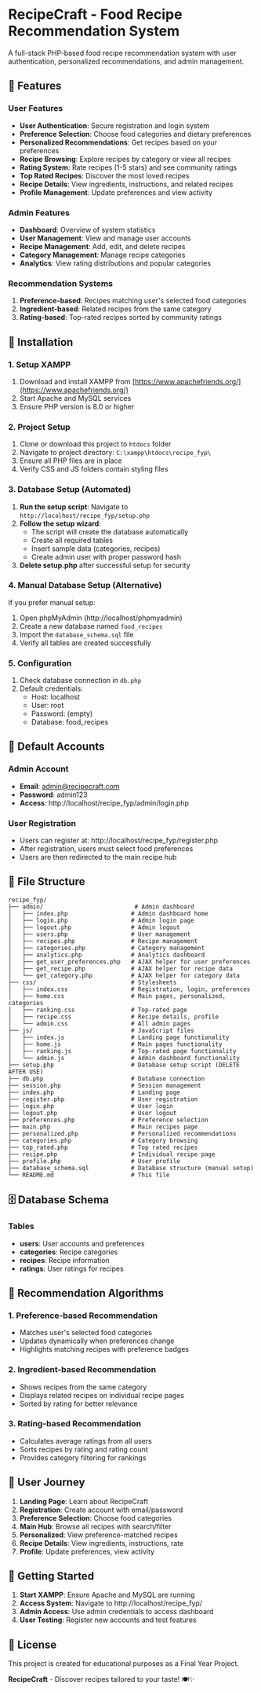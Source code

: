 # RecipeCraft - Food Recipe Recommendation System

A full-stack PHP-based food recipe recommendation system with user authentication, personalized recommendations, and admin management.

## 🚀 Features

### User Features
- **User Authentication**: Secure registration and login system
- **Preference Selection**: Choose food categories and dietary preferences
- **Personalized Recommendations**: Get recipes based on your preferences
- **Recipe Browsing**: Explore recipes by category or view all recipes
- **Rating System**: Rate recipes (1-5 stars) and see community ratings
- **Top Rated Recipes**: Discover the most loved recipes
- **Recipe Details**: View ingredients, instructions, and related recipes
- **Profile Management**: Update preferences and view activity

### Admin Features
- **Dashboard**: Overview of system statistics
- **User Management**: View and manage user accounts
- **Recipe Management**: Add, edit, and delete recipes
- **Category Management**: Manage recipe categories
- **Analytics**: View rating distributions and popular categories

### Recommendation Systems
1. **Preference-based**: Recipes matching user's selected food categories
2. **Ingredient-based**: Related recipes from the same category
3. **Rating-based**: Top-rated recipes sorted by community ratings


## 🚀 Installation

### 1. Setup XAMPP
1. Download and install XAMPP from [https://www.apachefriends.org/](https://www.apachefriends.org/)
2. Start Apache and MySQL services
3. Ensure PHP version is 8.0 or higher

### 2. Project Setup
1. Clone or download this project to `htdocs` folder
2. Navigate to project directory: `C:\xampp\htdocs\recipe_fyp\`
3. Ensure all PHP files are in place
4. Verify CSS and JS folders contain styling files

### 3. Database Setup (Automated)
1. **Run the setup script**: Navigate to `http://localhost/recipe_fyp/setup.php`
2. **Follow the setup wizard**:
   - The script will create the database automatically
   - Create all required tables
   - Insert sample data (categories, recipes)
   - Create admin user with proper password hash
3. **Delete setup.php** after successful setup for security

### 4. Manual Database Setup (Alternative)
If you prefer manual setup:
1. Open phpMyAdmin (http://localhost/phpmyadmin)
2. Create a new database named `food_recipes`
3. Import the `database_schema.sql` file
4. Verify all tables are created successfully

### 5. Configuration
1. Check database connection in `db.php`
2. Default credentials:
   - Host: localhost
   - User: root
   - Password: (empty)
   - Database: food_recipes

## 🔐 Default Accounts

### Admin Account
- **Email**: admin@recipecraft.com
- **Password**: admin123
- **Access**: http://localhost/recipe_fyp/admin/login.php

### User Registration
- Users can register at: http://localhost/recipe_fyp/register.php
- After registration, users must select food preferences
- Users are then redirected to the main recipe hub

## 📁 File Structure

```
recipe_fyp/
├── admin/                          # Admin dashboard
│   ├── index.php                  # Admin dashboard home
│   ├── login.php                  # Admin login page
│   ├── logout.php                 # Admin logout
│   ├── users.php                  # User management
│   ├── recipes.php                # Recipe management
│   ├── categories.php             # Category management
│   ├── analytics.php              # Analytics dashboard
│   ├── get_user_preferences.php   # AJAX helper for user preferences
│   ├── get_recipe.php             # AJAX helper for recipe data
│   └── get_category.php           # AJAX helper for category data
├── css/                           # Stylesheets
│   ├── index.css                  # Registration, login, preferences
│   ├── home.css                   # Main pages, personalized, categories
│   ├── ranking.css                # Top-rated page
│   ├── recipe.css                 # Recipe details, profile
│   └── admin.css                  # All admin pages
├── js/                            # JavaScript files
│   ├── index.js                   # Landing page functionality
│   ├── home.js                    # Main pages functionality
│   ├── ranking.js                 # Top-rated page functionality
│   └── admin.js                   # Admin dashboard functionality
├── setup.php                      # Database setup script (DELETE AFTER USE)
├── db.php                         # Database connection
├── session.php                    # Session management
├── index.php                      # Landing page
├── register.php                   # User registration
├── login.php                      # User login
├── logout.php                     # User logout
├── preferences.php                # Preference selection
├── main.php                       # Main recipes page
├── personalized.php               # Personalized recommendations
├── categories.php                 # Category browsing
├── top_rated.php                  # Top rated recipes
├── recipe.php                     # Individual recipe page
├── profile.php                    # User profile
├── database_schema.sql            # Database structure (manual setup)
└── README.md                      # This file
```

## 🗄️ Database Schema

### Tables
- **users**: User accounts and preferences
- **categories**: Recipe categories
- **recipes**: Recipe information
- **ratings**: User ratings for recipes

## 🎯 Recommendation Algorithms

### 1. Preference-based Recommendation
- Matches user's selected food categories
- Updates dynamically when preferences change
- Highlights matching recipes with preference badges

### 2. Ingredient-based Recommendation
- Shows recipes from the same category
- Displays related recipes on individual recipe pages
- Sorted by rating for better relevance

### 3. Rating-based Recommendation
- Calculates average ratings from all users
- Sorts recipes by rating and rating count
- Provides category filtering for rankings


## 📱 User Journey

1. **Landing Page**: Learn about RecipeCraft
2. **Registration**: Create account with email/password
3. **Preference Selection**: Choose food categories
4. **Main Hub**: Browse all recipes with search/filter
5. **Personalized**: View preference-matched recipes
6. **Recipe Details**: View ingredients, instructions, rate
7. **Profile**: Update preferences, view activity

## 🚀 Getting Started

1. **Start XAMPP**: Ensure Apache and MySQL are running
2. **Access System**: Navigate to http://localhost/recipe_fyp/
3. **Admin Access**: Use admin credentials to access dashboard
4. **User Testing**: Register new accounts and test features


## 📄 License

This project is created for educational purposes as a Final Year Project.

**RecipeCraft** - Discover recipes tailored to your taste! 🍽️✨
